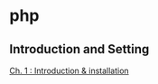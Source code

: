 # php

## Introduction and Setting 

[Ch. 1 : Introduction & installation](./PHP%205%20Introduction.htm)
